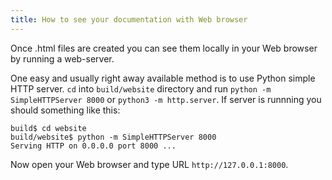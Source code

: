 ```yaml
---
title: How to see your documentation with Web browser
---
```


Once .html files are created you can see them locally
in your Web browser by running a web-server.

One easy and usually right away available method is to
use Python simple HTTP server. `cd` into `build/website`
directory and run `python -m SimpleHTTPServer 8000` or
`python3 -m http.server`.
If server is runnning you should something like this:

```
build$ cd website
build/website$ python -m SimpleHTTPServer 8000
Serving HTTP on 0.0.0.0 port 8000 ...
``` 

Now open your Web browser and type URL `http://127.0.0.1:8000`.
